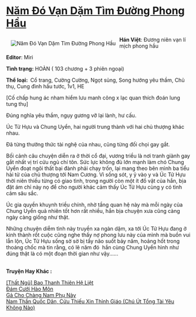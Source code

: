 <a href="https://utruyen.com/nam-do-van-dam-tim-duong-phong-hau/18077/" title="Năm Đó Vạn Dặm Tìm Đường Phong Hầu"><h1>Năm Đó Vạn Dặm Tìm Đường Phong Hầu</h1></a><div style="display:table"><img align="right" style="float: left; padding: 10px;" src="https://utruyen.com/images/story/200x260/nam-do-van-dam-tim-duong-phong-hau.jpg" alt="Năm Đó Vạn Dặm Tìm Đường Phong Hầu"><b>Hán Việt</b>: Đương niên vạn lí mịch phong hầu<p></p><b>Editor</b>: Miri <p></p><b>Tình trạng:</b> HOÀN ( 103 chương + 3 phiên ngoại)<p></p><b>Thể loại: </b> Cổ trang, Cường Cường, Ngọt sủng, Song hướng yêu thầm, Chủ thụ, Cung đình hầu tước, 1v1, HE  <p></p>[Cố chấp hung ác nham hiểm lưu manh công x lạc quan thích đoán lung tung thụ] <p></p>Đúng nghĩa yêu thầm, ngụy gương vỡ lại lành, hư cấu.<p></p>Úc Tử Hựu và Chung Uyển, hai người trung thành với hai chủ thượng khác nhau.<p></p>Đã từng thưởng thức tài nghệ của nhau, cũng từng đối chọi gay gắt.<p></p>Bối cảnh câu chuyện diễn ra ở thời cổ đại, vương triều là nơi tranh giành gay gắt nhất vị trí cửu ngủ chí tôn. Sức lực không đủ lớn mạnh làm chó Chung Uyển đoạt ngôi thất bại đành phải chạy trốn, lại mang theo bên mình ba tiểu hài tử của chủ thượng tới Nam Cương. Vì sống sót, y ỷ vào y và Úc Tử Hựu thời niên thiếu từng có giao tình, trong người còn một ít đồ vật của hắn, bịa đặt ám chỉ này nọ để cho người khác cảm thấy Úc Tử Hựu cùng y có tình cảm sâu sắc.<p></p>Úc gia quyền khuynh triều chính, nhờ tầng quan hệ này mà mỗi ngày của Chung Uyển quả nhiên tốt hơn rất nhiều, hắn bịa chuyện xưa cũng càng ngày càng giống như thật.<p></p>Những chuyện diễm tình này truyền xa ngàn dặm, xa tới Úc Tử Hựu đang ở kinh thành rốt cuộc cũng nghe thấy nợ phong lưu này của mình mà buồn vui lẫn lộn, Úc Tử Hựu sống sờ sờ bị tẩy não suốt bảy năm, hoảng hốt trong thoáng chốc mà tin rằng, có lẽ năm đó  hắn cùng Chung Uyển hình như đúng thật là có một đoạn thời gian như vậy......</div><p><br><b>Truyện Hay Khác :</b></p><a href="https://utruyen.com/that-ngu-bao-thanh-thien-he-liet/14543/" alt="[Thất Ngũ] Bao Thanh Thiên Hệ Liệt">[Thất Ngũ] Bao Thanh Thiên Hệ Liệt</a><br/><a href="https://truyenngontinhay.wordpress.com/2019/10/03/dam-cuoi-hao-mon/" alt="Đám Cưới Hào Môn">Đám Cưới Hào Môn</a><br/><a href="https://truyenngontinhay.wordpress.com/2019/10/03/ga-cho-chang-nam-phu-nay/" alt="Gả Cho Chàng Nam Phụ Này">Gả Cho Chàng Nam Phụ Này</a><br/><a href="https://www.pinterest.com/pin/643874077960765797" alt="Nam Thần Quốc Dân, Cửu Thiếu Xin Thỉnh Giáo (Chú Út Tổng Tài Yêu Không Nào)">Nam Thần Quốc Dân, Cửu Thiếu Xin Thỉnh Giáo (Chú Út Tổng Tài Yêu Không Nào)</a><br/>